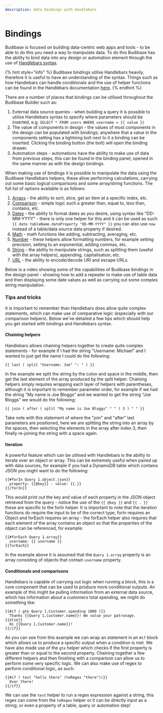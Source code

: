 ```yaml
---
description: data bindings with Handlebars
---
```


# Bindings

Budibase is focused on building data-centric web apps and tools - to be able to do this you need a way to manipulate data. To do this Budibase has the ability to bind data into any design or automation element through the use of [Handlebars syntax](https://handlebarsjs.com/).

{% hint style="info" %}
Budibase bindings utilise Handlebars heavily, therefore it is useful to have an understanding of the syntax. Things such as how Handlebars can handle conditionals and the use of helper functions can be found in the Handlebars documentation [here](https://handlebarsjs.com/guide/).
{% endhint %}

There are a number of places that bindings can be utilised throughout the Budibase Builder such as:

1. External data source queries - when building a query it is possible to utilise Handlebars syntax to specify where parameters should be inserted, e.g. `SELECT * FROM users WHERE username = {{ value }}`
2. The value of components in design - the values of most components in the design can be populated with bindings; anywhere that a value in the components setting has a lightning bolt next to it a binding can be inserted. Clicking the binding button \(the bolt\) will open the binding drawer.
3. Automation steps - automations have the ability to make use of data from previous steps, this can be found in the binding panel; opened in the same manner as with the design bindings.

When making use of bindings it is possible to manipulate the data using the Budibase Handlebars helpers, these allow performing calculations, carrying out some basic logical comparisons and some array/string functions. The full list of options available is as follows:

1. [Arrays](https://github.com/Budibase/handlebars-helpers#array) - the ability to sort, slice, get an item at a specific index, etc.
2. [Comparison](https://github.com/Budibase/handlebars-helpers#comparison) - simple logic such a greater than, equal to, less than, contains, etc.
3. [Dates](https://github.com/Budibase/handlebars-helpers#date) - the ability to format dates as you desire, using syntax like "DD-MM-YYYY" - there is only one helper for this and it can be used as such: `{{ date tableName.dateProperty "DD-MM-YYYY" }}` you can also use `now` instead of a table/data source data property if desired.
4. [Math](https://github.com/Budibase/handlebars-helpers#math) - math functions like adding, subtracting, averaging, etc.
5. [Number](https://github.com/Budibase/handlebars-helpers#number) - these helpers allow formatting numbers, for example setting precision, setting to an exponential, adding commas, etc.
6. [String](https://github.com/Budibase/handlebars-helpers#string) - the ability to manipulate strings, such as splitting them \(useful with the array helpers\), appending, capitalisation, etc.
7. [URL](https://github.com/Budibase/handlebars-helpers#url) - the ability to encode/decode URI and escape URLs.

Below is a video showing some of the capabilities of Budibase bindings in the design panel - showing how to add a repeater to make use of table data and then displaying some date values as well as carrying out some complex string manipulation.

### Tips and tricks

It is important to remember than Handlebars does allow quite complex statements, which can make use of comparative logic \(especially with our comparison helpers\). Below we've detailed a few tips which should help you get started with bindings and Handlebars syntax.

#### Chaining helpers

Handlebars allows chaining helpers together to create quite complex statements - for example if I had the string "Username: Michael" and I wanted to just get the name I could do the following:

```text
{{ last ( split "Username: Joe" ": " ) }}
```

In the example we split the string by the colon and space in the middle, then get the last element of the array produced by the split helper. Chaining helpers simply requires wrapping each layer of helpers with parentheses, although it is important to remember parameter order, for example if we had the string "My name is Joe Bloggs" and we wanted to get the string "Joe Bloggs" we would do the following: 

```text
{{ join ( after ( split "My name is Joe Bloggs" " " ) 3 ) " " }}
```

Take note with this statement of where the "join" and "after" last parameters are positioned, here we are splitting the string into an array by the spaces, then selecting the elements in the array after index 3, then finally re-joining the string with a space again.

#### Iteration

A powerful feature which can be utilised with Handlebars is the ability to iterate over an object or array. This can be extremely useful when paired up with data sources, for example if you had a DynamoDB table which contains JSON you might want to do the following:

```text
{{#forIn Query 1.object.json}}
  property: {{@key}} - value: {{.}}
{{/forIn}}
```

This would print out the key and value of each property in the JSON object retrieved from the query - notice the use of the `{{ @key }}` and `{{ . }}` these are specific to the forIn helper. It is important to note that the iteration functions do require the input to be of the correct type, forIn requires an Object and forEach requires an array - the forEach helper also requires that each element of the array contains an object so that the properties of the object can be referenced, for example:

```text
{{#forEach Query 1.array}}
  username: {{ username }}
{{forEach}}
```

In the example above it is assumed that the `Query 1.array` property is an array consisting of objects that contain `username` property.

#### Conditionals and comparisons

Handlebars is capable of carrying out logic when running a block, this is a core component that can be used to produce more conditional outputs. An example of this might be pulling information from an external data source, which has information about a customers total spending, we might do something like:

```text
{{#if ( gte Query 1.Customer.spending 1000 )}}
  Thanks {{Query 1.Customer.name}}! We value your patronage.
{{else}}
  Hi {{Query 1.Customer.name}}!
{{/if}}
```

As you can see from this example we can wrap an statement in an `#if` block which allows us to produce a specific output when  a condition is met. We have also made use of the `gte` helper which checks if the first property is greater than or equal to the second property. Chaining together a few different helpers and then finishing with a comparison can allow us to perform some very specific logic. We can also make use of regex to perform conditional logic, as such:

```text
{{#if ( test "hello there" (toRegex "there"))}}
  Over there!
{{/if}}
```

We can use the `test` helper to run a regex expression against a string, this regex can come from the `toRegex` helper or it can be directly input as a string; or even a property of a table, query or automation step!

